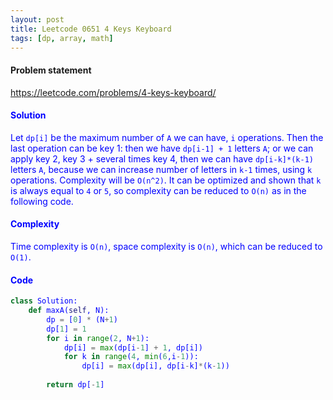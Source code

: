 ```yaml
---
layout: post
title: Leetcode 0651 4 Keys Keyboard
tags: [dp, array, math]
---
```


#### Problem statement

<a href="https://leetcode.com/problems/4-keys-keyboard/"> <font color = blue>https://leetcode.com/problems/4-keys-keyboard/

#### Solution
Let `dp[i]` be the maximum number of `A` we can have, `i` operations. Then the last operation can be key 1: then we have `dp[i-1] + 1` letters `A`; or we can apply key 2, key 3 + several times key 4, then we can have `dp[i-k]*(k-1)` letters `A`, because we can increase number of letters in `k-1` times, using `k` operations. Complexity will be `O(n^2)`. It can be optimized and shown that `k` is always equal to `4` or `5`, so complexity can be reduced to `O(n)` as in the following code. 

#### Complexity
Time complexity is `O(n)`, space complexity is `O(n)`, which can be reduced to `O(1)`.

#### Code
```python
class Solution:
    def maxA(self, N):
        dp = [0] * (N+1)
        dp[1] = 1
        for i in range(2, N+1):
            dp[i] = max(dp[i-1] + 1, dp[i])
            for k in range(4, min(6,i-1)):
                dp[i] = max(dp[i], dp[i-k]*(k-1))
        
        return dp[-1]
```

